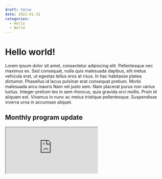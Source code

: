 ```yaml
---
draft: false 
date: 2022-01-31
categories:
  - Hello
  - World
---
```


# Hello world!

Lorem ipsum dolor sit amet, consectetur adipiscing elit. Pellentesque nec
maximus ex. Sed consequat, nulla quis malesuada dapibus, elit metus vehicula
erat, ut egestas tellus eros at risus. In hac habitasse platea dictumst.
Phasellus id lacus pulvinar erat consequat pretium. Morbi malesuada arcu mauris
Nam vel justo sem. Nam placerat purus non varius luctus. Integer pretium leo in
sem rhoncus, quis gravida orci mollis. Proin id aliquam est. Vivamus in nunc ac
metus tristique pellentesque. Suspendisse viverra urna in accumsan aliquet.

<!-- more -->

## Monthly program update

<div class="responsive-google-slides">

<iframe src="https://docs.google.com/presentation/d/e/2PACX-1vTNxkmSpOiF5ZFeK2bzldnyXBkZNHS-2KiqleWq2czficuvB61V9mtjHEC9YaOREFxQcEJUh6x3i9CW/embed?start=false&loop=false&delayms=3000" frameborder="50" allowfullscreen="true" mozallowfullscreen="true" webkitallowfullscreen="true"></iframe>

</div>
